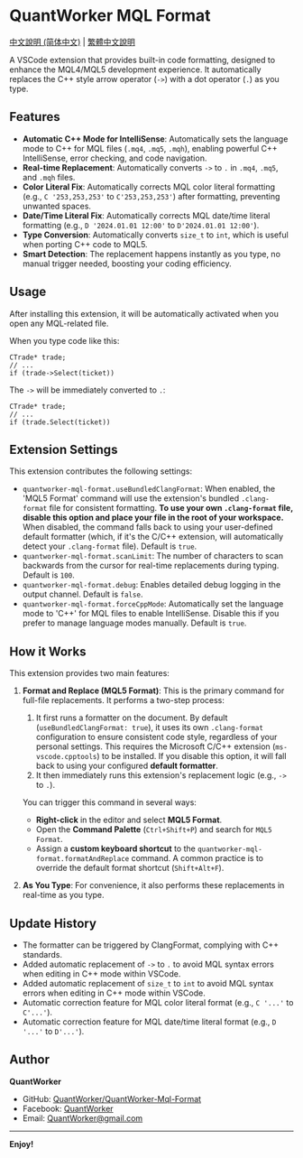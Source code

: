 # QuantWorker MQL Format

[中文說明 (简体中文)](./README.zh-cn.md) | [繁體中文說明](./README.zh-tw.md)

A VSCode extension that provides built-in code formatting, designed to enhance the MQL4/MQL5 development experience. It automatically replaces the C++ style arrow operator (`->`) with a dot operator (`.`) as you type.

## Features

*   **Automatic C++ Mode for IntelliSense**: Automatically sets the language mode to C++ for MQL files (`.mq4`, `.mq5`, `.mqh`), enabling powerful C++ IntelliSense, error checking, and code navigation.
*   **Real-time Replacement**: Automatically converts `->` to `.` in `.mq4`, `.mq5`, and `.mqh` files.
*   **Color Literal Fix**: Automatically corrects MQL color literal formatting (e.g., `C '253,253,253'` to `C'253,253,253'`) after formatting, preventing unwanted spaces.
*   **Date/Time Literal Fix**: Automatically corrects MQL date/time literal formatting (e.g., `D '2024.01.01 12:00'` to `D'2024.01.01 12:00'`).
*   **Type Conversion**: Automatically converts `size_t` to `int`, which is useful when porting C++ code to MQL5.
*   **Smart Detection**: The replacement happens instantly as you type, no manual trigger needed, boosting your coding efficiency.

<!-- It's highly recommended to record a GIF to demonstrate the feature and replace this comment -->

## Usage

After installing this extension, it will be automatically activated when you open any MQL-related file.

When you type code like this:

```mql
CTrade* trade;
// ...
if (trade->Select(ticket))
```

The `->` will be immediately converted to `.`:

```mql
CTrade* trade;
// ...
if (trade.Select(ticket))
```

## Extension Settings

This extension contributes the following settings:

*   `quantworker-mql-format.useBundledClangFormat`: When enabled, the 'MQL5 Format' command will use the extension's bundled `.clang-format` file for consistent formatting. **To use your own `.clang-format` file, disable this option and place your file in the root of your workspace.** When disabled, the command falls back to using your user-defined default formatter (which, if it's the C/C++ extension, will automatically detect your `.clang-format` file). Default is `true`.
*   `quantworker-mql-format.scanLimit`: The number of characters to scan backwards from the cursor for real-time replacements during typing. Default is `100`.
*   `quantworker-mql-format.debug`: Enables detailed debug logging in the output channel. Default is `false`.
*   `quantworker-mql-format.forceCppMode`: Automatically set the language mode to 'C++' for MQL files to enable IntelliSense. Disable this if you prefer to manage language modes manually. Default is `true`.

## How it Works
This extension provides two main features:
1.  **Format and Replace (MQL5 Format)**: This is the primary command for full-file replacements. It performs a two-step process:
    1.  It first runs a formatter on the document. By default (`useBundledClangFormat: true`), it uses its own `.clang-format` configuration to ensure consistent code style, regardless of your personal settings. This requires the Microsoft C/C++ extension (`ms-vscode.cpptools`) to be installed. If you disable this option, it will fall back to using your configured **default formatter**.
    2.  It then immediately runs this extension's replacement logic (e.g., `->` to `.`).

    You can trigger this command in several ways:
    *   **Right-click** in the editor and select **MQL5 Format**.
    *   Open the **Command Palette** (`Ctrl+Shift+P`) and search for `MQL5 Format`.
    *   Assign a **custom keyboard shortcut** to the `quantworker-mql-format.formatAndReplace` command. A common practice is to override the default format shortcut (`Shift+Alt+F`).
2.  **As You Type**: For convenience, it also performs these replacements in real-time as you type.

## Update History
*   The formatter can be triggered by ClangFormat, complying with C++ standards.
*   Added automatic replacement of `->` to `.` to avoid MQL syntax errors when editing in C++ mode within VSCode.
*   Added automatic replacement of `size_t` to `int` to avoid MQL syntax errors when editing in C++ mode within VSCode.
*   Automatic correction feature for MQL color literal format (e.g., `C '...'` to `C'...'`).
*   Automatic correction feature for MQL date/time literal format (e.g., `D '...'` to `D'...'`).
  
## Author

**QuantWorker**

*   GitHub: [QuantWorker/QuantWorker-Mql-Format](https://github.com/QuantWorker/QuantWorker-Mql-Format)
*   Facebook: [QuantWorker](https://facebook.com/QuantWorker)
*   Email: <QuantWorker@gmail.com>

---

**Enjoy!**